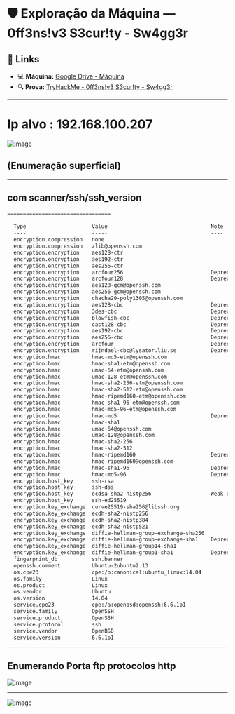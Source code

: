# 🛡️ Exploração da Máquina — 0ff3ns!v3 S3cur!ty - Sw4gg3r

## 🔗 Links

- 💻 **Máquina:** [Google Drive - Máquina](https://drive.google.com/file/d/1XsuWUulDDdktnV6fpPgRIH172iASvVmz/view)
- 🔍 **Prova:** [TryHackMe - 0ff3ns!v3 S3cur!ty - Sw4gg3r](https://tryhackme.com/room/0ff3nsv3s3curtysw4gg3r)

---
# Ip alvo : 192.168.100.207

<p align="center">

![image](https://github.com/user-attachments/assets/d1c3b4f5-6e16-44c0-bd8e-fafa0461e7bf)
</p>

## (Enumeração superficial)

---
## com scanner/ssh/ssh_version
```txt
=================================

  Type                     Value                                 Note
  ----                     -----                                 ----
  encryption.compression   none
  encryption.compression   zlib@openssh.com
  encryption.encryption    aes128-ctr
  encryption.encryption    aes192-ctr
  encryption.encryption    aes256-ctr
  encryption.encryption    arcfour256                            Deprecated
  encryption.encryption    arcfour128                            Deprecated
  encryption.encryption    aes128-gcm@openssh.com
  encryption.encryption    aes256-gcm@openssh.com
  encryption.encryption    chacha20-poly1305@openssh.com
  encryption.encryption    aes128-cbc                            Deprecated
  encryption.encryption    3des-cbc                              Deprecated
  encryption.encryption    blowfish-cbc                          Deprecated
  encryption.encryption    cast128-cbc                           Deprecated
  encryption.encryption    aes192-cbc                            Deprecated
  encryption.encryption    aes256-cbc                            Deprecated
  encryption.encryption    arcfour                               Deprecated
  encryption.encryption    rijndael-cbc@lysator.liu.se           Deprecated
  encryption.hmac          hmac-md5-etm@openssh.com
  encryption.hmac          hmac-sha1-etm@openssh.com
  encryption.hmac          umac-64-etm@openssh.com
  encryption.hmac          umac-128-etm@openssh.com
  encryption.hmac          hmac-sha2-256-etm@openssh.com
  encryption.hmac          hmac-sha2-512-etm@openssh.com
  encryption.hmac          hmac-ripemd160-etm@openssh.com
  encryption.hmac          hmac-sha1-96-etm@openssh.com
  encryption.hmac          hmac-md5-96-etm@openssh.com
  encryption.hmac          hmac-md5                              Deprecated
  encryption.hmac          hmac-sha1
  encryption.hmac          umac-64@openssh.com
  encryption.hmac          umac-128@openssh.com
  encryption.hmac          hmac-sha2-256
  encryption.hmac          hmac-sha2-512
  encryption.hmac          hmac-ripemd160                        Deprecated
  encryption.hmac          hmac-ripemd160@openssh.com
  encryption.hmac          hmac-sha1-96                          Deprecated
  encryption.hmac          hmac-md5-96                           Deprecated
  encryption.host_key      ssh-rsa
  encryption.host_key      ssh-dss
  encryption.host_key      ecdsa-sha2-nistp256                   Weak elliptic curve
  encryption.host_key      ssh-ed25519
  encryption.key_exchange  curve25519-sha256@libssh.org
  encryption.key_exchange  ecdh-sha2-nistp256
  encryption.key_exchange  ecdh-sha2-nistp384
  encryption.key_exchange  ecdh-sha2-nistp521
  encryption.key_exchange  diffie-hellman-group-exchange-sha256
  encryption.key_exchange  diffie-hellman-group-exchange-sha1    Deprecated
  encryption.key_exchange  diffie-hellman-group14-sha1
  encryption.key_exchange  diffie-hellman-group1-sha1            Deprecated
  fingerprint_db           ssh.banner
  openssh.comment          Ubuntu-2ubuntu2.13
  os.cpe23                 cpe:/o:canonical:ubuntu_linux:14.04
  os.family                Linux
  os.product               Linux
  os.vendor                Ubuntu
  os.version               14.04
  service.cpe23            cpe:/a:openbsd:openssh:6.6.1p1
  service.family           OpenSSH
  service.product          OpenSSH
  service.protocol         ssh
  service.vendor           OpenBSD
  service.version          6.6.1p1
```

---

## Enumerando Porta ftp protocolos http

<p align="center">

![image](https://github.com/user-attachments/assets/ef712d78-f460-4553-9823-f86f7837372c)
</p>

---

<p align="center">

![image](https://github.com/user-attachments/assets/cb219bd7-fe23-45e2-b15a-64fda2131c26)
</p>
